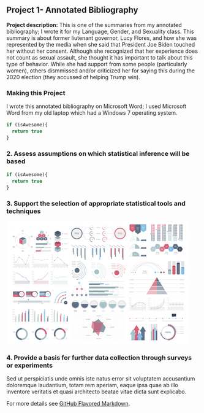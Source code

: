 ## Project 1- Annotated Bibliography

**Project description:** This is one of the summaries from my annotated bibliography; I wrote it for my Language, Gender, and Sexuality class. This summary is about former liutenant governor, Lucy Flores, and how she was represented by the media when she said that President Joe Biden touched her without her consent. Although she recognized that her experience does not count as sexual assault, she thought it has important to talk about this type of behavior.  While she had support from some people (particularly women), others dismmissed and/or criticized her for saying this during the 2020 election (they accussed of helping Trump win). 

### Making this Project

I wrote this annotated bibliography on Microsoft Word; I used Microsoft Word from my old laptop which had a Windows 7 operating system.   

```javascript
if (isAwesome){
  return true
}
```

### 2. Assess assumptions on which statistical inference will be based

```javascript
if (isAwesome){
  return true
}
```

### 3. Support the selection of appropriate statistical tools and techniques

<img src="images/dummy_thumbnail.jpg?raw=true"/>

### 4. Provide a basis for further data collection through surveys or experiments

Sed ut perspiciatis unde omnis iste natus error sit voluptatem accusantium doloremque laudantium, totam rem aperiam, eaque ipsa quae ab illo inventore veritatis et quasi architecto beatae vitae dicta sunt explicabo. 

For more details see [GitHub Flavored Markdown](https://guides.github.com/features/mastering-markdown/).
